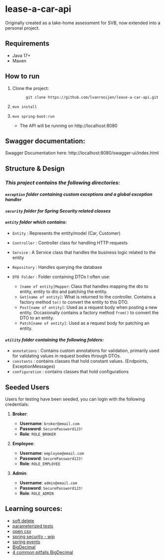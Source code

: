 # lease-a-car-api

Originally created as a take-home assessment for SVB, now extended into a personal project.

## Requirements

- Java 17+
- Maven

## How to run

1. Clone the project:

             git clone https://github.com/lvanrooijen/lease-a-car-api.git

2. `mvn install`
3. `mvn spring-boot:run`

    - The API will be running on http://localhost:8080

## Swagger documentation:

Swagger Documentation here: http://localhost:8080/swagger-ui/index.html

## Structure & Design

### _This project contains the following directories:_

#### _`exception` folder containing custom exceptions and a global exception handler_

#### _`security` folder for Spring Security related classes_

#### _`entity` folder which contains:_

- `Entity` : Represents the entity/model (Car, Customer)

- `Controller` : Controller class for handling HTTP requests

- `Service` : A Service class that handles the business logic related to the entity

- `Repository` : Handles querying the database

- `DTO Folder` : Folder containing DTOs I often use:
    - `[name of entity]Mapper`: Class that handles mapping the dto to entity, entity to dto and patching the entity.
    - `Get[name of entity]`: What is returned to the controller. Contains a factory method `to()` to convert the entity
      to this DTO.
    - `Post[name of entity]`: Used as a request body when posting a new entity. Occasionally contains a factory method
      `from()` to convert the DTO to an entity.
    - `Patch[name of entity]`: Used as a request body for patching an entity.

#### _`utility` folder containing the following folders:_

- `annotations` : Contains custom annotations for validation, primarily used for validating values in request bodies
  through DTOs.
- `constants` : contains classes that hold constant values. (Endpoints, ExceptionMessages)
- `configuration` : contains classes that hold configurations

## Seeded Users

Users for testing have been seeded, you can login with the following credentials:

1. **Broker**:

    - **Username**: `broker@email.com`
    - **Password**: `SecurePassword123!`
    - **Role**: `ROLE_BROKER`

2. **Employee**:

    - **Username**: `employee@email.com`
    - **Password**: `SecurePassword123!`
    - **Role**: `ROLE_EMPLOYEE`

3. **Admin**:
    - **Username**: `admin@email.com`
    - **Password**: `SecurePassword123!`
    - **Role**: `ROLE_ADMIN`

## Learning sources:

- [soft delete](https://www.baeldung.com/spring-jpa-soft-delete)
- [parameterized tests](https://www.baeldung.com/parameterized-tests-junit-5)
- [open csv](https://www.youtube.com/watch?v=1jzGHF8bpn0)
- [spring security - wip](https://www.manning.com/books/spring-security-in-action-second-edition)
- [spring events](https://www.baeldung.com/spring-events)
- [BigDecimal](https://docs.oracle.com/javase/8/docs/api/java/math/BigDecimal.html)
- [4 common pitfalls BigDecimal](https://blogs.oracle.com/javamagazine/post/four-common-pitfalls-of-the-bigdecimal-class-and-how-to-avoid-them)